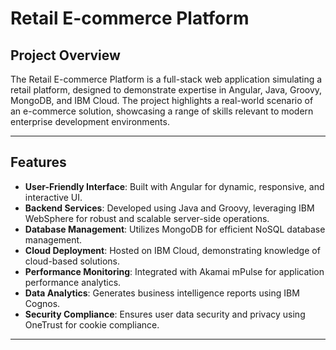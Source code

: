 # Retail E-commerce Platform

## Project Overview

The Retail E-commerce Platform is a full-stack web application simulating a retail platform, designed to demonstrate expertise in Angular, Java, Groovy, MongoDB, and IBM Cloud. The project highlights a real-world scenario of an e-commerce solution, showcasing a range of skills relevant to modern enterprise development environments.

---

## Features

- **User-Friendly Interface**: Built with Angular for dynamic, responsive, and interactive UI.
- **Backend Services**: Developed using Java and Groovy, leveraging IBM WebSphere for robust and scalable server-side operations.
- **Database Management**: Utilizes MongoDB for efficient NoSQL database management.
- **Cloud Deployment**: Hosted on IBM Cloud, demonstrating knowledge of cloud-based solutions.
- **Performance Monitoring**: Integrated with Akamai mPulse for application performance analytics.
- **Data Analytics**: Generates business intelligence reports using IBM Cognos.
- **Security Compliance**: Ensures user data security and privacy using OneTrust for cookie compliance.

---

